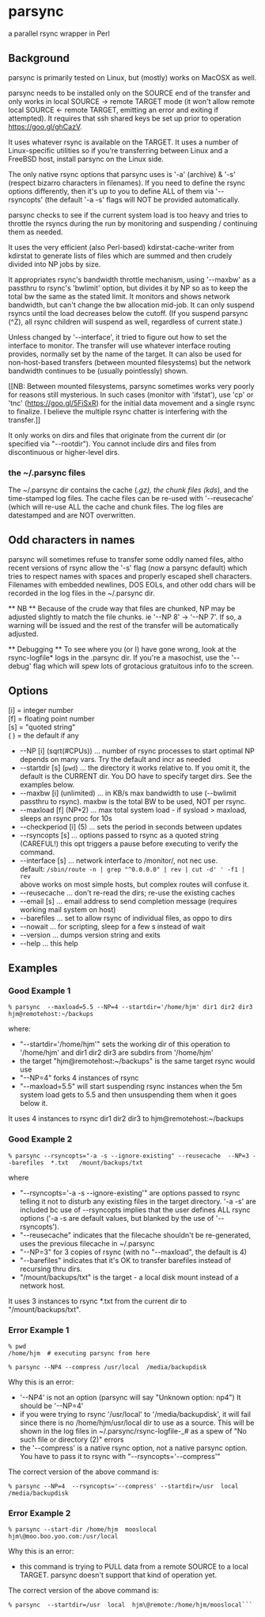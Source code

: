 # parsync
a parallel rsync wrapper in Perl

## Background
parsync is primarily tested on Linux, but (mostly) works on MacOSX
as well.

parsync needs to be installed only on the SOURCE end of the 
transfer and only works in local SOURCE -> remote TARGET mode 
(it won't allow remote local SOURCE <- remote TARGET, emitting an 
error and exiting if attempted). It requires that ssh shared keys be
set up prior to operation <https://goo.gl/ghCazV>.

It uses whatever rsync is available on the TARGET.  It uses a number 
of Linux-specific utilities so if you're transferring between Linux 
and a FreeBSD host, install parsync on the Linux side. 

The only native rsync options that parsync uses is '-a' (archive) &
'-s' (respect bizarro characters in filenames).  If you need to define 
the rsync options differently, then it's up to you to define ALL of 
them via '--rsyncopts' (the default '-a -s' flags will NOT be provided 
automatically.

parsync checks to see if the current system load is too heavy and tries
to throttle the rsyncs during the run by monitoring and suspending / 
continuing them as needed.

It uses the very efficient (also Perl-based) kdirstat-cache-writer
from kdirstat to generate lists of files which are summed and then
crudely divided into NP jobs by size.

It appropriates rsync's bandwidth throttle mechanism, using '--maxbw'
as a passthru to rsync's 'bwlimit' option, but divides it by NP so
as to keep the total bw the same as the stated limit.  It monitors and
shows network bandwidth, but can't change the bw allocation mid-job.
It can only suspend rsyncs until the load decreases below the cutoff.
(If you suspend parsync (^Z), all rsync children will suspend as well,
regardless of current state.)

Unless changed by '--interface', it tried to figure out how to set the 
interface to monitor.  The transfer will use whatever interface routing 
provides, normally set by the name of the target.  It can also be used for 
non-host-based transfers (between mounted filesystems) but the network 
bandwidth continues to be (usually pointlessly) shown.

[[NB: Between mounted filesystems, parsync sometimes works very poorly for
reasons still mysterious.  In such cases (monitor with 'ifstat'), use 'cp'
or 'tnc' (https://goo.gl/5FiSxR) for the initial data movement and a single
rsync to finalize.  I believe the multiple rsync chatter is interfering with 
the transfer.]]

It only works on dirs and files that originate from the current dir (or
specified via "--rootdir").  You cannot include dirs and files from
discontinuous or higher-level dirs.

### the ~/.parsync files 
The ~/.parsync dir contains the cache (*.gz), the chunk files (kds*), and the
time-stamped log files. The cache files can be re-used with '--reusecache'
(which will re-use ALL the cache and chunk files.  The log files are
datestamped and are NOT overwritten.

## Odd characters in names
parsync will sometimes refuse to transfer some oddly named files, altho 
recent versions of rsync allow the '-s' flag (now a parsync default) 
which tries to respect names with spaces and properly escaped shell 
characters.  Filenames with embedded newlines, DOS EOLs, and other 
odd chars will be recorded in the log files in the ~/.parsync dir.

** NB **
Because of the crude way that files are chunked, NP may be
adjusted slightly to match the file chunks. ie '--NP 8' -> '--NP 7'. 
If so, a warning will be issued and the rest of the transfer will be 
automatically adjusted.

** Debugging **
To see where you (or I) have gone wrong, look at the 
rsync-logfile\* logs in the .parsync dir.  If you're a masochist, use
the '--debug' flag which will spew lots of grotacious gratuitous info
to the screen.

## Options

[i] = integer number<br>
[f] = floating point number<br>
[s] = "quoted string"<br>
( ) = the default if any<br>


- --NP [i] (sqrt(#CPUs)) ... number of rsync processes to start optimal NP depends on many vars.  Try the default and incr as needed
- --startdir [s] (`pwd`) ... the directory it works relative to. If you omit it, the default is the CURRENT dir. You DO have to specify target dirs.  See the examples below.
- --maxbw [i] (unlimited) ... in KB/s max bandwidth to use (--bwlimit passthru to rsync). maxbw is the total BW to be used, NOT per rsync.
- --maxload [f] (NP+2)  ... max total system load - if sysload > maxload, sleeps an rsync proc for 10s
- --checkperiod [i] (5) ... sets the period in seconds between updates
- --rsyncopts [s] ... options passed to rsync as a quoted string (CAREFUL!) this opt triggers a pause before executing to verify the command.
- --interface [s] ... network interface to /monitor/, not nec use.<br>
    default: `/sbin/route -n | grep "^0.0.0.0" | rev | cut -d' ' -f1 | rev`<br>
    above works on most simple hosts, but complex routes will confuse it.<br>
- --reusecache ... don't re-read the dirs; re-use the existing caches
- --email [s] ... email address to send completion message (requires working mail system on host)
- --barefiles ... set to allow rsync of individual files, as oppo to dirs
- --nowait  ... for scripting, sleep for a few s instead of wait
- --version ... dumps version string and exits
- --help ... this help

## Examples

### Good Example 1
```% parsync  --maxload=5.5 --NP=4 --startdir='/home/hjm' dir1 dir2 dir3 hjm@remotehost:~/backups```

where:

- "--startdir='/home/hjm'" sets the working dir of this operation to '/home/hjm' and dir1 dir2 dir3 are subdirs from '/home/hjm'
- the target "hjm\@remotehost:~/backups" is the same target rsync would use
- "--NP=4" forks 4 instances of rsync
- "--maxload=5.5" will start suspending rsync instances when the 5m system load gets to 5.5 and then unsuspending them when it goes below it.

It uses 4 instances to rsync dir1 dir2 dir3 to hjm@remotehost:~/backups

###  Good Example 2
```% parsync --rsyncopts="-a -s --ignore-existing" --reusecache  --NP=3 --barefiles  *.txt   /mount/backups/txt```

where
-  "--rsyncopts='-a -s --ignore-existing'" are options passed to rsync
     telling it not to disturb any existing files in the target directory.
     '-a -s' are included bc use of --rsyncopts implies that the user
     defines ALL rsync options ('-a -s are default values, but blanked by
     the use of '--rsyncopts').
- "--reusecache" indicates that the filecache shouldn't be re-generated,
    uses the previous filecache in ~/.parsync
- "--NP=3" for 3 copies of rsync (with no "--maxload", the default is 4)
- "--barefiles" indicates that it's OK to transfer barefiles instead of
    recursing thru dirs.
- "/mount/backups/txt" is the target - a local disk mount instead of a network host.

It uses 3 instances to rsync *.txt from the current dir to "/mount/backups/txt".


### Error Example 1

```
% pwd
/home/hjm  # executing parsync from here

% parsync --NP4 --compress /usr/local  /media/backupdisk
```

Why this is an error:

- '--NP4' is not an option (parsync will say "Unknown option: np4")
    It should be '--NP=4'
- if you were trying to rsync '/usr/local' to '/media/backupdisk', 
    it will fail since there is no /home/hjm/usr/local dir to use as 
    a source. This will be shown in the log files in 
    ~/.parsync/rsync-logfile-<datestamp>_#
    as a spew of "No such file or directory (2)" errors
- the '--compress' is a native rsync option, not a native parsync option.
    You have to pass it to rsync with "--rsyncopts='--compress'"

The correct version of the above command is:

```% parsync --NP=4  --rsyncopts='--compress' --startdir=/usr  local  /media/backupdisk```

### Error Example 2
```% parsync --start-dir /home/hjm  mooslocal  hjm\@moo.boo.yoo.com:/usr/local```

Why this is an error:

- this command is trying to PULL data from a remote SOURCE to a 
    local TARGET.  parsync doesn't support that kind of operation yet.
    
The correct version of the above command is:

```# ssh to hjm\@moo, install parsync, then:
% parsync  --startdir=/usr  local  hjm\@remote:/home/hjm/mooslocal```
